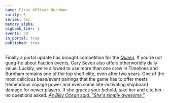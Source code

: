 ```yaml
---
name: First Officer Burnham
rarity: 5
series: dsc
memory_alpha:
bigbook_tier: 1
events: 20
in_portal: true
published: true
---
```


Finally a portal update has brought competition for the [_Queen_](https://www.youtube.com/watch?v=tZkouut-9RQ&t=66). If you're not gung-ho about Faction events, Gary Seven also offers otherworldly daily value. Luckily, we're allowed to use more than one crew in Timelines and Burnham remains one of the top shelf elite, even after two years. One of the most delicious base/event pairings that the game has to offer meets tremendous voyage power and even some late-activating shipboard damage for newer players. If she graces your behold, take her and cite her - no questions asked. [_As Billy Ocean said, "She's simply awesome."_](https://www.youtube.com/watch?v=9f16Fw_K45s&t=10)
